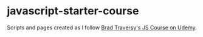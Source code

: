 # javascript-starter-course

Scripts and pages created as I follow [Brad Traversy's JS Course on Udemy](https://www.udemy.com/modern-javascript-from-the-beginning).
